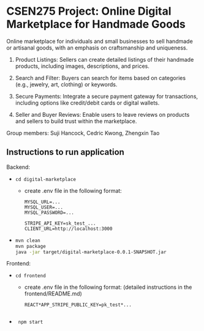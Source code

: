 # CSEN275 Project: Online Digital Marketplace for Handmade Goods

Online marketplace for individuals and small businesses to sell handmade or artisanal goods, with an emphasis on craftsmanship and uniqueness.

1. Product Listings: Sellers can create detailed
   listings of their handmade products, including
   images, descriptions, and prices.

2. Search and Filter: Buyers can search for items
   based on categories (e.g., jewelry, art, clothing) or
   keywords.

3. Secure Payments: Integrate a secure payment
   gateway for transactions, including options like
   credit/debit cards or digital wallets.

4. Seller and Buyer Reviews: Enable users to leave
   reviews on products and sellers to build trust
   within the marketplace.

Group members: Suji Hancock, Cedric Kwong, Zhengxin Tao

## Instructions to run application

Backend:

- `cd digital-marketplace`

  - create .env file in the following format:

    ```
    MYSQL_URL=...
    MYSQL_USER=...
    MYSQL_PASSWORD=...

    STRIPE_API_KEY=sk_test_...
    CLIENT_URL=http://localhost:3000
    ```

- ```bash
  mvn clean
  mvn package
  java -jar target/digital-marketplace-0.0.1-SNAPSHOT.jar
  ```

Frontend:

- `cd frontend`
  - create .env file in the following format:
    (detailed instructions in the frontend/README.md)
    ```
    REACT*APP_STRIPE_PUBLIC_KEY=pk_test*...
    ```

    ```
- ```bash
   npm start
  ```
